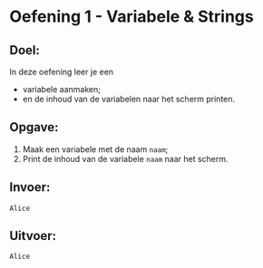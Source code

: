 # Oefening 1 - Variabele & Strings

## Doel:

In deze oefening leer je een 
* variabele aanmaken;
* en de inhoud van de variabelen naar het scherm printen.

## Opgave: 

1. Maak een variabele met de naam `naam`;
2. Print de inhoud van de variabele `naam` naar het scherm.

## Invoer: 
```
Alice
```

## Uitvoer: 
```
Alice
```

